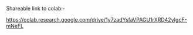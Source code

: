 Shareable link to colab:- 

https://colab.research.google.com/drive/1y7zadYsfaVPAGU1rXRD42yIgcF-mNeFL
